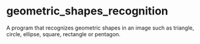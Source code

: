 # geometric_shapes_recognition
A program that recognizes geometric shapes in an image such as triangle, circle, ellipse, square, rectangle or pentagon.
